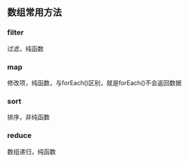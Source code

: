 ## 数组常用方法
### filter
过滤，纯函数
### map
修改项，纯函数，与forEach()区别，就是forEach()不会返回数据
### sort
排序，非纯函数
### reduce
数组递归，纯函数

